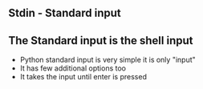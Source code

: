 ## Stdin - Standard input

## The Standard input is the shell input 

- Python standard input is very simple it is only "input"
- It has few additional options too
- It takes the input until enter is pressed

